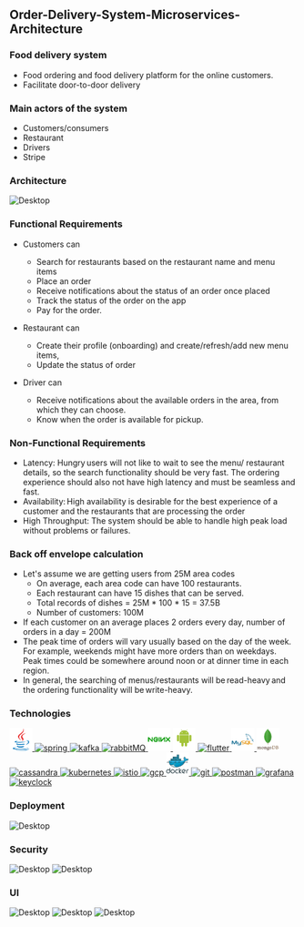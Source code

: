 ##  Order-Delivery-System-Microservices-Architecture

### Food delivery system 
- Food ordering and food delivery platform for the online customers. 
- Facilitate door-to-door delivery

### Main actors of the system 
 - Customers/consumers 
 - Restaurant  
 - Drivers 
 - Stripe  
 
 ### Architecture

![Desktop](https://github.com/abdibedaso/Order-Delivery-System-Microservices-Architecture/blob/main/public/img/1_eNE5TT2S8XPuOzd7XEsDtg.gif)

### Functional Requirements 
- Customers can  
  - Search for restaurants based on the restaurant name and menu items 
  - Place an order  
  - Receive notifications about the status of an order once placed 
  - Track the status of the order on the app 
  - Pay for the order. 

- Restaurant can 
  - Create their profile (onboarding) and create/refresh/add new menu items, 
  - Update the status of order  

- Driver can  
  - Receive notifications about the available orders in the area, from which they can choose. 
  - Know when the order is available for pickup. 

### Non-Functional Requirements 
- Latency: Hungry users will not like to wait to see the menu/ restaurant details, so the search functionality should be very fast. The ordering experience should also not have high latency and must be seamless and fast.  
- Availability: High availability is desirable for the best experience of a customer and the restaurants that are processing the order 
- High Throughput: The system should be able to handle high peak load without problems or failures. 

### Back off envelope calculation  

- Let's assume we are getting users from 25M area codes 
  - On average, each area code can have 100 restaurants. 
  - Each restaurant can have 15 dishes that can be served. 
  - Total records of dishes = 25M * 100 * 15 = 37.5B 
  - Number of customers: 100M 
- If each customer on an average places 2 orders every day, number of orders in a day = 200M 
- The peak time of orders will vary usually based on the day of the week. 
  For example, weekends might have more orders than on weekdays. Peak times could be somewhere around noon or at dinner time in each region. 
- In general, the searching of menus/restaurants will be read-heavy and the ordering functionality will be write-heavy.


### Technologies
<span align="left">
  <a href="https://www.java.com" target="_blank"> <img src="https://raw.githubusercontent.com/devicons/devicon/master/icons/java/java-original.svg" alt="java" width="40" height="40"/> </a>
  <a href="https://spring.io/" target="_blank"> <img src="https://www.vectorlogo.zone/logos/springio/springio-icon.svg" alt="spring" width="40" height="40"/> </a>
  <a href="https://kafka.apache.org/" target="_blank" rel="noreferrer"> <img src="https://www.vectorlogo.zone/logos/apache_kafka/apache_kafka-icon.svg" alt="kafka" width="40" height="40"/> </a>
  <a href="https://www.rabbitmq.com" target="_blank" rel="noreferrer"> <img src="https://www.vectorlogo.zone/logos/rabbitmq/rabbitmq-icon.svg" alt="rabbitMQ" width="40" height="40"/> </a>
  <a href="https://www.nginx.com" target="_blank" rel="noreferrer"> <img src="https://raw.githubusercontent.com/devicons/devicon/master/icons/nginx/nginx-original.svg" alt="nginx" width="40" height="40"/> </a>
    <a href="https://developer.android.com" target="_blank"> <img src="https://raw.githubusercontent.com/devicons/devicon/master/icons/android/android-original-wordmark.svg" alt="android" width="40" height="40"/> </a>
  <a href="https://flutter.dev" target="_blank"> <img src="https://www.vectorlogo.zone/logos/flutterio/flutterio-icon.svg" alt="flutter" width="40" height="40"/> </a></a>
    <a href="https://www.mysql.com/" target="_blank"> <img src="https://raw.githubusercontent.com/devicons/devicon/master/icons/mysql/mysql-original-wordmark.svg" alt="mysql" width="40" height="40"/> </a>
    <a href="https://www.mongodb.com/" target="_blank"> <img src="https://raw.githubusercontent.com/devicons/devicon/master/icons/mongodb/mongodb-original-wordmark.svg" alt="mongodb" width="40" height="40"/> </a>
    <a href="https://cassandra.apache.org/" target="_blank" rel="noreferrer"> <img src="https://www.vectorlogo.zone/logos/apache_cassandra/apache_cassandra-icon.svg" alt="cassandra" width="40" height="40"/> </a>
    <a href="https://kubernetes.io" target="_blank"> <img src="https://www.vectorlogo.zone/logos/kubernetes/kubernetes-icon.svg" alt="kubernetes" width="40" height="40"/> </a>
    <a href="https://istio.com" target="_blank" rel="noreferrer"> <img src="https://istio.io/latest/img/logo.png" alt="istio" width="40" height="40"/> </a>
    <a href="https://cloud.google.com" target="_blank"> <img src="https://www.vectorlogo.zone/logos/google_cloud/google_cloud-icon.svg" alt="gcp" width="40" height="40"/> </a>
  <a href="https://www.docker.com/" target="_blank"> <img src="https://raw.githubusercontent.com/devicons/devicon/master/icons/docker/docker-original-wordmark.svg" alt="docker" width="40" height="40"/> </a>
  <a href="https://git-scm.com/" target="_blank"> <img src="https://www.vectorlogo.zone/logos/git-scm/git-scm-icon.svg" alt="git" width="40" height="40"/> </a>
  <a href="https://postman.com" target="_blank"> <img src="https://www.vectorlogo.zone/logos/getpostman/getpostman-icon.svg" alt="postman" width="40" height="40"/> </a>
    <a href="https://grafana.com" target="_blank" rel="noreferrer"> <img src="https://www.vectorlogo.zone/logos/grafana/grafana-icon.svg" alt="grafana" width="40" height="40"/> </a><a href="https://keyclock.com" target="_blank" rel="noreferrer"> <img src="https://cdn.jsdelivr.net/gh/devicons/devicon/icons/redhat/redhat-original.svg" alt="keyclock" width="40" height="40"/> </a>
    
### Deployment

![Desktop](https://github.com/abdibedaso/Order-Delivery-System-Microservices-Architecture/blob/main/public/img/dep.png)

### Security

![Desktop](https://github.com/abdibedaso/Order-Delivery-System-Microservices-Architecture/blob/main/public/img/sec1.png)
![Desktop](https://github.com/abdibedaso/Order-Delivery-System-Microservices-Architecture/blob/main/public/img/sec2.jpg)

### UI

![Desktop](https://github.com/abdibedaso/Order-Delivery-System-Microservices-Architecture/blob/main/public/img/1.PNG)
![Desktop](https://github.com/abdibedaso/Order-Delivery-System-Microservices-Architecture/blob/main/public/img/2.PNG)
![Desktop](https://github.com/abdibedaso/Order-Delivery-System-Microservices-Architecture/blob/main/public/img/3.PNG)

